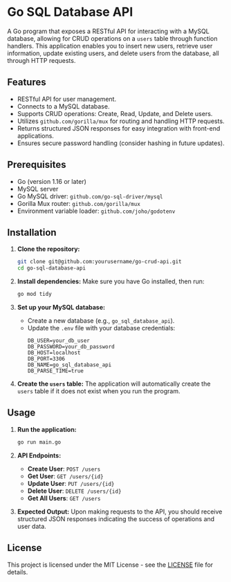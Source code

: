# Go SQL Database API

A Go program that exposes a RESTful API for interacting with a MySQL database, allowing for CRUD operations on a `users` table through function handlers. This application enables you to insert new users, retrieve user information, update existing users, and delete users from the database, all through HTTP requests.

## Features

- RESTful API for user management.
- Connects to a MySQL database.
- Supports CRUD operations: Create, Read, Update, and Delete users.
- Utilizes `github.com/gorilla/mux` for routing and handling HTTP requests.
- Returns structured JSON responses for easy integration with front-end applications.
- Ensures secure password handling (consider hashing in future updates).

## Prerequisites

- Go (version 1.16 or later)
- MySQL server
- Go MySQL driver: `github.com/go-sql-driver/mysql`
- Gorilla Mux router: `github.com/gorilla/mux`
- Environment variable loader: `github.com/joho/godotenv`

## Installation

1. **Clone the repository:**
   ```bash
   git clone git@github.com:yourusername/go-crud-api.git
   cd go-sql-database-api
   ```

2. **Install dependencies:**
   Make sure you have Go installed, then run:
   ```bash
   go mod tidy
   ```

3. **Set up your MySQL database:**
   - Create a new database (e.g., `go_sql_database_api`).
   - Update the `.env` file with your database credentials:
     ```
     DB_USER=your_db_user
     DB_PASSWORD=your_db_password
     DB_HOST=localhost
     DB_PORT=3306
     DB_NAME=go_sql_database_api
     DB_PARSE_TIME=true
     ```

4. **Create the `users` table:**
   The application will automatically create the `users` table if it does not exist when you run the program.

## Usage

1. **Run the application:**
   ```bash
   go run main.go
   ```

2. **API Endpoints:**
   - **Create User**: `POST /users`
   - **Get User**: `GET /users/{id}`
   - **Update User**: `PUT /users/{id}`
   - **Delete User**: `DELETE /users/{id}`
   - **Get All Users**: `GET /users`

3. **Expected Output:**
   Upon making requests to the API, you should receive structured JSON responses indicating the success of operations and user data.

## License

This project is licensed under the MIT License - see the [LICENSE](LICENSE) file for details.
